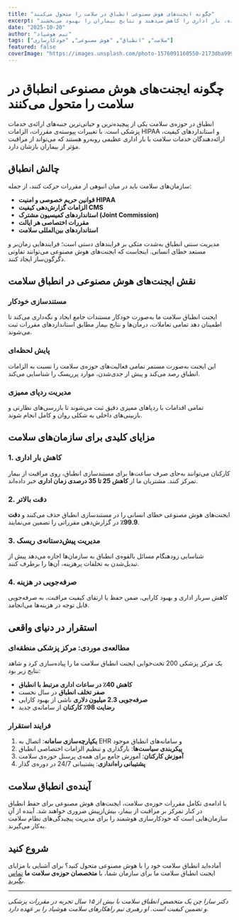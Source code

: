 ```yaml
---
title: "چگونه ایجنت‌های هوش مصنوعی انطباق در سلامت را متحول می‌کنند"
excerpt: "کاوشی در اینکه چگونه ایجنت‌های تخصصی هوش مصنوعی انطباق در سلامت را متحول کرده، بار اداری را کاهش می‌دهند و نتایج بیماران را بهبود می‌بخشند."
date: "2025-10-20"
author: "تیم هوشپاد"
tags: ["سلامت", "انطباق", "هوش مصنوعی", "خودکارسازی"]
featured: false
coverImage: "https://images.unsplash.com/photo-1576091160550-2173dba999ef?q=80&w=1170&auto=format&fit=crop&ixlib=rb-4.1.0&ixid=M3wxMjA3fDB8MHxwaG90by1wYWdlfHx8fGVufDB8fHx8fA%3D%3D"
---
```


# چگونه ایجنت‌های هوش مصنوعی انطباق در سلامت را متحول می‌کنند

انطباق در حوزه‌ی سلامت یکی از پیچیده‌ترین و حیاتی‌ترین جنبه‌های ارائه‌ی خدمات پزشکی است. با تغییرات پیوسته‌ی مقررات، الزامات HIPAA و استانداردهای کیفیت، ارائه‌دهندگان خدمات سلامت با بار اداری عظیمی روبه‌رو هستند که می‌تواند از مراقبت مؤثر از بیماران بازشان دارد.

## چالش انطباق

سازمان‌های سلامت باید در میان انبوهی از مقررات حرکت کنند، از جمله:

- **قوانین حریم خصوصی و امنیت HIPAA**
- **الزامات گزارش‌دهی کیفیت CMS**
- **استانداردهای کمیسیون مشترک (Joint Commission)**
- **مقررات اختصاصی هر ایالت**
- **استانداردهای بین‌المللی سلامت**

مدیریت سنتی انطباق به‌شدت متکی بر فرایندهای دستی است؛ فرایندهایی زمان‌بر و مستعد خطای انسانی. اینجاست که ایجنت‌های هوش مصنوعی می‌توانند تفاوتی دگرگون‌ساز ایجاد کنند.

## نقش ایجنت‌های هوش مصنوعی در انطباق سلامت

### مستندسازی خودکار

ایجنت انطباق سلامت ما به‌صورت خودکار مستندات جامع ایجاد و نگه‌داری می‌کند تا اطمینان دهد تمامی تعاملات، درمان‌ها و نتایج بیمار مطابق استانداردهای مقررات ثبت می‌شوند.

### پایش لحظه‌ای

این ایجنت به‌صورت مستمر تمامی فعالیت‌های حوزه‌ی سلامت را نسبت به الزامات انطباق رصد می‌کند و پیش از جدی‌شدن، موارد پرریسک را شناسایی می‌کند.

### مدیریت ردپای ممیزی

تمامی اقدامات با ردپاهای ممیزی دقیق ثبت می‌شوند تا بازرسی‌های نظارتی و بازبینی‌های داخلی به شکلی روان و کامل انجام شوند.

## مزایای کلیدی برای سازمان‌های سلامت

### 1. کاهش بار اداری

کارکنان می‌توانند به‌جای صرف ساعت‌ها برای مستندسازی انطباق، روی مراقبت از بیمار تمرکز کنند. مشتریان ما از **کاهش 25 تا 35 درصدی زمان اداری** خبر داده‌اند.

### 2. دقت بالاتر

ایجنت‌های هوش مصنوعی خطای انسانی را در مستندسازی انطباق حذف می‌کنند و **دقت 99.9٪** در گزارش‌دهی مقرراتی را تضمین می‌نمایند.

### 3. مدیریت پیش‌دستانه‌ی ریسک

شناسایی زودهنگام مسائل بالقوه‌ی انطباق به سازمان‌ها اجازه می‌دهد پیش از تبدیل‌شدن به تخلفات پرهزینه، آن‌ها را برطرف کنند.

### 4. صرفه‌جویی در هزینه

کاهش سربار اداری و بهبود کارایی، ضمن حفظ یا ارتقای کیفیت مراقبت، به صرفه‌جویی قابل توجه در هزینه‌ها می‌انجامد.

## استقرار در دنیای واقعی

### مطالعه‌ی موردی: مرکز پزشکی منطقه‌ای

یک مرکز پزشکی 200 تخت‌خوابی ایجنت انطباق سلامت ما را پیاده‌سازی کرد و شاهد نتایج زیر بود:

- **کاهش 40٪ در ساعات اداری مرتبط با انطباق**
- **صفر تخلف انطباق** در سال نخست
- **صرفه‌جویی 2.3 میلیون دلاری** ناشی از بهبود کارایی
- **رضایت 98٪ کارکنان** از سامانه‌ی جدید

### فرایند استقرار

1. **یکپارچه‌سازی سامانه**: اتصال به EHR و سامانه‌های انطباق موجود
2. **پیکربندی سیاست‌ها**: بارگذاری و تنظیم الزامات اختصاصی انطباق
3. **آموزش کارکنان**: آموزش جامع برای همه‌ی پرسنل حوزه‌ی سلامت
4. **پشتیبانی راه‌اندازی**: پشتیبانی 24/7 در دوره‌ی گذار

## آینده‌ی انطباق سلامت

با ادامه‌ی تکامل مقررات حوزه‌ی سلامت، ایجنت‌های هوش مصنوعی برای حفظ انطباق در کنار تمرکز بر مراقبت از بیمار، بیش‌ازپیش ضروری خواهند شد. آینده از آنِ سازمان‌هایی است که خودکارسازی هوشمند را برای مدیریت پیچیدگی‌های نظام سلامت به‌کار می‌گیرند.

## شروع کنید

آماده‌اید انطباق سلامت خود را با هوش مصنوعی متحول کنید؟ برای آشنایی با مزایای ایجنت انطباق سلامت ما برای سازمان شما، با **متخصصان حوزه‌ی سلامت ما** [تماس بگیرید](/#contact).

---

_دکتر سارا چن یک متخصص انطباق سلامت با بیش از ۱۵ سال تجربه در مقررات پزشکی و تضمین کیفیت است. او رهبری تیم راهکارهای سلامت هوشپاد را بر عهده دارد._
